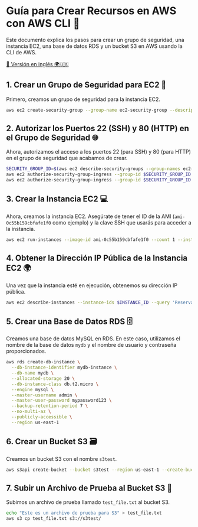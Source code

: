 # Guía para Crear Recursos en AWS con AWS CLI 🚀

Este documento explica los pasos para crear un grupo de seguridad, una instancia EC2, una base de datos RDS y un bucket S3 en AWS usando la CLI de AWS.

[🔗 Versión en inglés 🌍🇺🇸](readme.md)

## 1. Crear un Grupo de Seguridad para EC2 🔐
Primero, creamos un grupo de seguridad para la instancia EC2.

```bash
aws ec2 create-security-group --group-name ec2-security-group --description "Security group for EC2" --region us-east-1
```

## 2. Autorizar los Puertos 22 (SSH) y 80 (HTTP) en el Grupo de Seguridad 🌐
Ahora, autorizamos el acceso a los puertos 22 (para SSH) y 80 (para HTTP) en el grupo de seguridad que acabamos de crear.

```bash
SECURITY_GROUP_ID=$(aws ec2 describe-security-groups --group-names ec2-security-group --query 'SecurityGroups[0].GroupId' --output text --region us-east-1)
aws ec2 authorize-security-group-ingress --group-id $SECURITY_GROUP_ID --protocol tcp --port 22 --cidr 0.0.0.0/0 --region us-east-1
aws ec2 authorize-security-group-ingress --group-id $SECURITY_GROUP_ID --protocol tcp --port 80 --cidr 0.0.0.0/0 --region us-east-1
```

## 3. Crear la Instancia EC2 💻
Ahora, creamos la instancia EC2. Asegúrate de tener el ID de la AMI (`ami-0c55b159cbfafe1f0` como ejemplo) y la clave SSH que usarás para acceder a la instancia.

```bash
aws ec2 run-instances --image-id ami-0c55b159cbfafe1f0 --count 1 --instance-type t2.micro --key-name my-aws-key --security-group-ids $SECURITY_GROUP_ID --query 'Instances[0].InstanceId' --output text --region us-east-1
```

## 4. Obtener la Dirección IP Pública de la Instancia EC2 🌍
Una vez que la instancia esté en ejecución, obtenemos su dirección IP pública.

```bash
aws ec2 describe-instances --instance-ids $INSTANCE_ID --query 'Reservations[0].Instances[0].PublicIpAddress' --output text --region us-east-1
```

## 5. Crear una Base de Datos RDS 🗄️
Creamos una base de datos MySQL en RDS. En este caso, utilizamos el nombre de la base de datos `mydb` y el nombre de usuario y contraseña proporcionados.
```bash
aws rds create-db-instance \
  --db-instance-identifier mydb-instance \
  --db-name mydb \
  --allocated-storage 20 \
  --db-instance-class db.t2.micro \
  --engine mysql \
  --master-username admin \
  --master-user-password mypassword123 \
  --backup-retention-period 7 \
  --no-multi-az \
  --publicly-accessible \
  --region us-east-1
```

## 6. Crear un Bucket S3 🗃️
Creamos un bucket S3 con el nombre `s3test`.

```bash
aws s3api create-bucket --bucket s3test --region us-east-1 --create-bucket-configuration LocationConstraint=us-east-1
```

## 7. Subir un Archivo de Prueba al Bucket S3 📂
Subimos un archivo de prueba llamado `test_file.txt` al bucket S3.

```bash
echo "Este es un archivo de prueba para S3" > test_file.txt
aws s3 cp test_file.txt s3://s3test/
```
